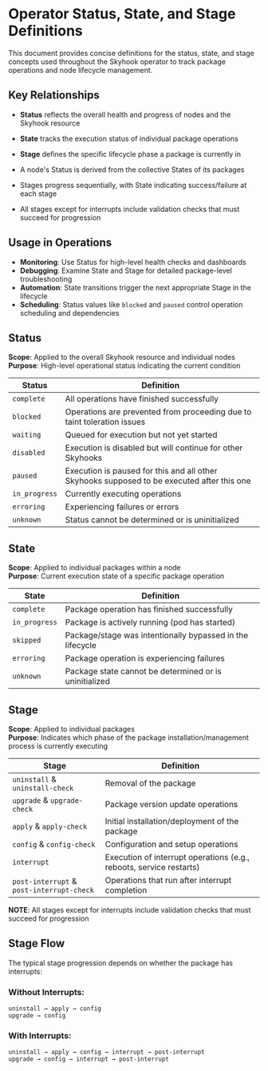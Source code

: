 # Operator Status, State, and Stage Definitions

This document provides concise definitions for the status, state, and stage concepts used throughout the Skyhook operator to track package operations and node lifecycle management.

## Key Relationships

- **Status** reflects the overall health and progress of nodes and the Skyhook resource
- **State** tracks the execution status of individual package operations
- **Stage** defines the specific lifecycle phase a package is currently in

- A node's Status is derived from the collective States of its packages
- Stages progress sequentially, with State indicating success/failure at each stage
- All stages except for interrupts include validation checks that must succeed for progression

## Usage in Operations

- **Monitoring**: Use Status for high-level health checks and dashboards
- **Debugging**: Examine State and Stage for detailed package-level troubleshooting  
- **Automation**: State transitions trigger the next appropriate Stage in the lifecycle
- **Scheduling**: Status values like `blocked` and `paused` control operation scheduling and dependencies 

## Status

**Scope**: Applied to the overall Skyhook resource and individual nodes  
**Purpose**: High-level operational status indicating the current condition

| Status | Definition |
|--------|------------|
| `complete`    | All operations have finished successfully |
| `blocked`     | Operations are prevented from proceeding due to taint toleration issues |
| `waiting`     | Queued for execution but not yet started |
| `disabled`    | Execution is disabled but will continue for other Skyhooks |
| `paused`      | Execution is paused for this and all other Skyhooks supposed to be executed after this one |
| `in_progress` | Currently executing operations |
| `erroring`    | Experiencing failures or errors |
| `unknown`     | Status cannot be determined or is uninitialized |

## State

**Scope**: Applied to individual packages within a node  
**Purpose**: Current execution state of a specific package operation

| State | Definition |
|-------|------------|
| `complete`    | Package operation has finished successfully |
| `in_progress` | Package is actively running (pod has started) |
| `skipped`     | Package/stage was intentionally bypassed in the lifecycle |
| `erroring`    | Package operation is experiencing failures |
| `unknown`     | Package state cannot be determined or is uninitialized |

## Stage

**Scope**: Applied to individual packages  
**Purpose**: Indicates which phase of the package installation/management process is currently executing

| Stage | Definition |
|-------|------------|
| `uninstall` & `uninstall-check`           | Removal of the package |
| `upgrade`   & `upgrade-check`             | Package version update operations |
| `apply`     & `apply-check`               | Initial installation/deployment of the package |
| `config`    & `config-check`              | Configuration and setup operations |
| `interrupt`                               | Execution of interrupt operations (e.g., reboots, service restarts) |
| `post-interrupt` & `post-interrupt-check` | Operations that run after interrupt completion |

**NOTE**: All stages except for interrupts include validation checks that must succeed for progression

## Stage Flow

The typical stage progression depends on whether the package has interrupts:

### Without Interrupts:
```
uninstall → apply → config
upgrade → config
```

### With Interrupts:
```
uninstall → apply → config → interrupt → post-interrupt
upgrade → config → interrupt → post-interrupt
```